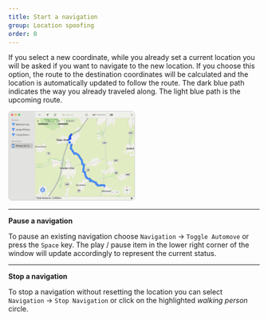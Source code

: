 ```yaml
---
title: Start a navigation
group: Location spoofing
order: 0
---
```


If you select a new coordinate, while you already set a current location you will be asked if you want to navigate to the new location. If you choose this option, the route to the destination coordinates will be calculated and the location is automatically updated to follow the route. The dark blue path indicates the way you already traveled along. The light blue path is the upcoming route.

<img style="border: 1px solid lightgrey; border-radius: 6px;" src="images/navigate.png" alt="no device screen" width="50%"/>

--- 

**Pause a navigation**   
 
To pause an existing navigation choose `Navigation` → `Toggle Automove` or press the `Space` key. The play / pause item in the lower right corner of the window will update accordingly to represent the current status.

--- 

**Stop a navigation**    

To stop a navigation without resetting the location you can select `Navigation` → `Stop Navigation` or click on the highlighted *walking person* circle. 